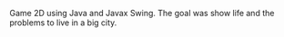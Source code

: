Game 2D using Java and Javax Swing. 
The goal was show life and the problems to live in a big city.
